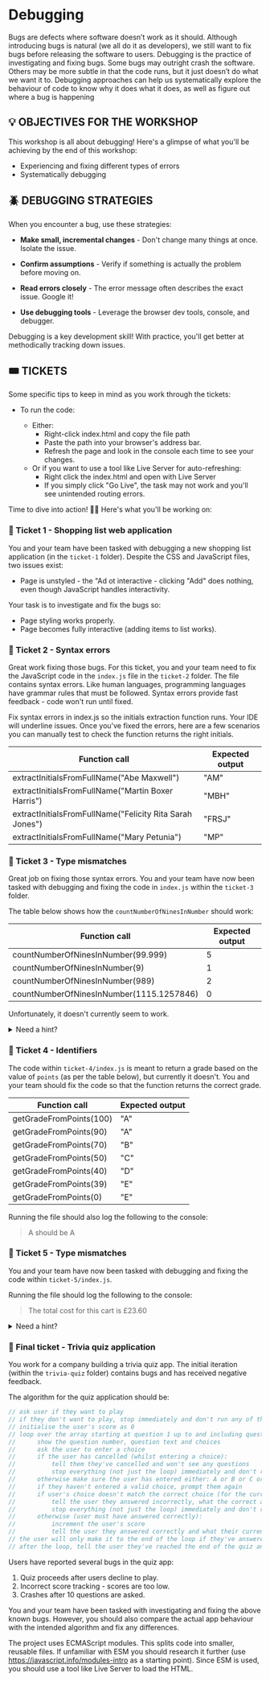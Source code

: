 # Debugging

Bugs are defects where software doesn’t work as it should. Although introducing bugs is natural (we all do it as developers), we still want to fix bugs before releasing the software to users. Debugging is the practice of investigating and fixing bugs. Some bugs may outright crash the software. Others may be more subtle in that the code runs, but it just doesn’t do what we want it to. Debugging approaches can help us systematically explore the behaviour of code to know why it does what it does, as well as figure out where a bug is happening

## 💡 OBJECTIVES FOR THE WORKSHOP

This workshop is all about debugging! Here's a glimpse of what you'll be achieving by the end of this workshop:

- Experiencing and fixing different types of errors
- Systematically debugging

## 🪲 DEBUGGING STRATEGIES

When you encounter a bug, use these strategies:

- **Make small, incremental changes** - Don't change many things at once. Isolate the issue.

- **Confirm assumptions** - Verify if something is actually the problem before moving on.

- **Read errors closely** - The error message often describes the exact issue. Google it! 

- **Use debugging tools** - Leverage the browser dev tools, console, and debugger.

Debugging is a key development skill! With practice, you'll get better at methodically tracking down issues.

## 🎟️ TICKETS

Some specific tips to keep in mind as you work through the tickets:

- To run the code:

  - Either:
    - Right-click index.html and copy the file path
    - Paste the path into your browser's address bar.
    - Refresh the page and look in the console each time to see your changes.
  - Or if you want to use a tool like Live Server for auto-refreshing:
    - Right click the index.html and open with Live Server
    - If you simply click "Go Live", the task may not work and you'll see unintended routing errors.

Time to dive into action! 🏊‍♂️ Here's what you'll be working on:

### 🎫 Ticket 1 - Shopping list web application

You and your team have been tasked with debugging a new shopping list application (in the `ticket-1` folder). Despite the CSS and JavaScript files, two issues exist:

- Page is unstyled - the "Ad ot interactive - clicking "Add" does nothing, even though JavaScript handles interactivity.

Your task is to investigate and fix the bugs so:

- Page styling works properly.
- Page becomes fully interactive (adding items to list works).

### 🎫 Ticket 2 - Syntax errors

Great work fixing those bugs. For this ticket, you and your team need to fix the JavaScript code in the `index.js` file in the `ticket-2` folder. The file contains syntax errors. Like human languages, programming languages have grammar rules that must be followed. Syntax errors provide fast feedback - code won't run until fixed.

Fix syntax errors in index.js so the initials extraction function runs. Your IDE will underline issues. Once you've fixed the errors, here are a few scenarios you can manually test to check the function returns the right initials.

| Function call                                            | Expected output |
| -------------------------------------------------------- | --------------- |
| extractInitialsFromFullName("Abe Maxwell")               | "AM"            |
| extractInitialsFromFullName("Martin Boxer Harris")       | "MBH"           |
| extractInitialsFromFullName("Felicity Rita Sarah Jones") | "FRSJ"          |
| extractInitialsFromFullName("Mary Petunia")              | "MP"            |

### 🎫 Ticket 3 - Type mismatches

Great job on fixing those syntax errors. You and your team have now been tasked with debugging and fixing the code in `index.js` within the `ticket-3` folder.

The table below shows how the `countNumberOfNinesInNumber` should work:

| Function call                            | Expected output |
| ---------------------------------------- | --------------- |
| countNumberOfNinesInNumber(99.999)       | 5               |
| countNumberOfNinesInNumber(9)            | 1               |
| countNumberOfNinesInNumber(989)          | 2               |
| countNumberOfNinesInNumber(1115.1257846) | 0               |

Unfortunately, it doesn't currently seem to work.

<details>
 <summary>Need a hint?</summary>
    How could you check if the for loop is running and how many iterations it completes before ending?
</details>

### 🎫 Ticket 4 - Identifiers

The code within `ticket-4/index.js` is meant to return a grade based on the value of `points` (as per the table below), but currently it doesn't. You and your team should fix the code so that the function returns the correct grade.

| Function call           | Expected output |
| ----------------------- | --------------- |
| getGradeFromPoints(100) | "A"             |
| getGradeFromPoints(90)  | "A"             |
| getGradeFromPoints(70)  | "B"             |
| getGradeFromPoints(50)  | "C"             |
| getGradeFromPoints(40)  | "D"             |
| getGradeFromPoints(39)  | "E"             |
| getGradeFromPoints(0)   | "E"             |

Running the file should also log the following to the console:

> A should be A

### 🎫 Ticket 5 - Type mismatches

You and your team have now been tasked with debugging and fixing the code within `ticket-5/index.js`.

Running the file should log the following to the console:

> The total cost for this cart is £23.60

<details>
 <summary>Need a hint?</summary>
    One of JavaScript's flexible behaviours is that accessing a non-existent property on an object simply evaluates to undefined. However, this lenient behaviour does not apply when trying to access a property on an undefined or null value (instead JavaScript throws an error, which by default would cause the software to crash).
</details>

### 🎫 Final ticket - Trivia quiz application

You work for a company building a trivia quiz app. The initial iteration (within the `trivia-quiz` folder) contains bugs and has received negative feedback.

The algorithm for the quiz application should be:

```js
// ask user if they want to play
// if they don't want to play, stop immediately and don't run any of the steps below.
// initialise the user's score as 0
// loop over the array starting at question 1 up to and including question 10. for each question:
//      show the question number, question text and choices
//      ask the user to enter a choice
//      if the user has cancelled (whilst entering a choice):
//          tell them they've cancelled and won't see any questions
//          stop everything (not just the loop) immediately and don't run any more steps
//      otherwise make sure the user has entered either: A or B or C or D or a or b or c or d
//      if they haven't entered a valid choice, prompt them again
//      if user's choice doesn't match the correct choice (for the current question):
//          tell the user they answered incorrectly, what the correct answer was and what their score is
//          stop everything (not just the loop) immediately and don't run any more steps
//      otherwise (user must have answered correctly):
//          increment the user's score
//          tell the user they answered correctly and what their current score is
// the user will only make it to the end of the loop if they've answered all 10 questions.
// after the loop, tell the user they've reached the end of the quiz and what their score is.
```

Users have reported several bugs in the quiz app:

1. Quiz proceeds after users decline to play.
2. Incorrect score tracking - scores are too low.
3. Crashes after 10 questions are asked.

You and your team have been tasked with investigating and fixing the above known bugs. However, you should also compare the actual app behaviour with the intended algorithm and fix any differences.

The project uses ECMAScript modules. This splits code into smaller, reusable files. If unfamiliar with ESM you should research it further (use https://javascript.info/modules-intro as a starting point). Since ESM is used, you should use a tool like Live Server to load the HTML.
